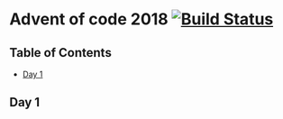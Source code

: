 # Advent of code 2018 [![Build Status](https://travis-ci.org/mikspec/aoc2018.svg?branch=master)](https://travis-ci.org/mikspec/aoc2018)

## Table of Contents

- [Day 1](#day_1)

## Day 1
